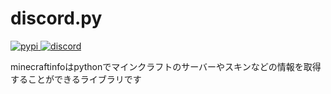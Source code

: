 discord.py
==========
<a href="https://pypi.python.org/pypi/minecraftinfo">
<img src="https://img.shields.io/pypi/v/minecraftinfo.svg" alt="pypi">
</a> 
<a href="https://discord.com/invite/xWvSTkjNm3">
<img src="https://discord.com/api/guilds/1164890966507913237/embed.png" alt="discord">
</a> 

minecraftinfoはpythonでマインクラフトのサーバーやスキンなどの情報を取得することができるライブラリです

